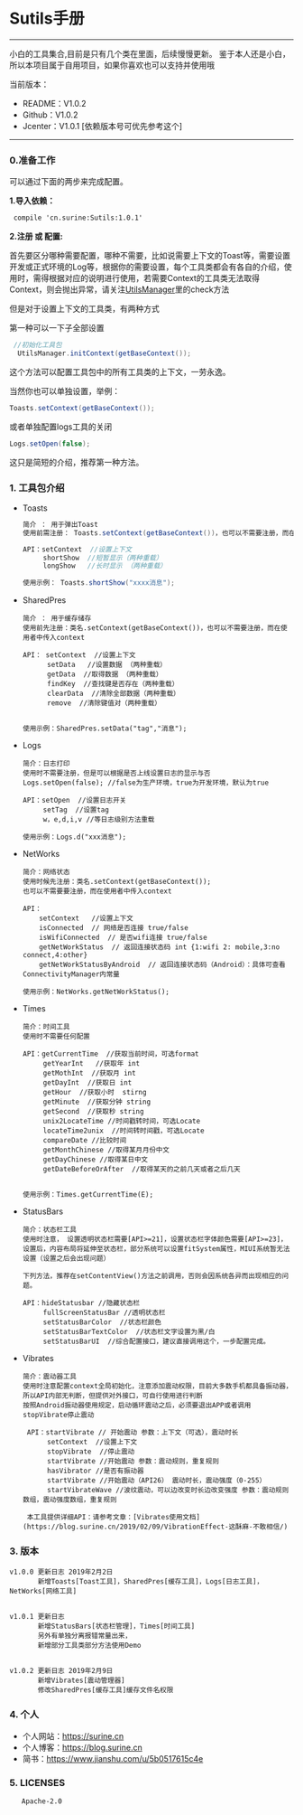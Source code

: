 # Sutils手册

-----------------------------------------------------------------------------------

小白的工具集合,目前是只有几个类在里面，后续慢慢更新。
鉴于本人还是小白，所以本项目属于自用项目，如果你喜欢也可以支持并使用哦

当前版本：
- README：V1.0.2  
- Github：V1.0.2  
- Jcenter：V1.0.1 [依赖版本号可优先参考这个]
-----------------------------------------------------------------------------------

### 0.准备工作

可以通过下面的两步来完成配置。

**1.导入依赖：**


```xml
 compile 'cn.surine:Sutils:1.0.1'
```

**2.注册 或 配置:**

首先要区分哪种需要配置，哪种不需要，比如说需要上下文的Toast等，需要设置开发或正式环境的Log等，根据你的需要设置，每个工具类都会有各自的介绍，使用时，需得根据对应的说明进行使用，若需要Context的工具类无法取得Context，则会抛出异常，请关注[UtilsManager](https://github.com/Surine/Sutils/blob/master/sutils/src/main/java/cn/surine/sutils/UtilsManager.java)里的check方法

但是对于设置上下文的工具类，有两种方式

第一种可以一下子全部设置

```java
 //初始化工具包
  UtilsManager.initContext(getBaseContext());
```

这个方法可以配置工具包中的所有工具类的上下文，一劳永逸。

当然你也可以单独设置，举例：

```java
Toasts.setContext(getBaseContext());
```

或者单独配置logs工具的关闭

```java
Logs.setOpen(false);
```

这只是简短的介绍，推荐第一种方法。



### 1. 工具包介绍

- Toasts

  ```java
  简介 ： 用于弹出Toast
  使用前需注册： Toasts.setContext(getBaseContext())，也可以不需要注册，而在使用者中传入context
  
  API：setContext  //设置上下文
       shortShow  //短暂显示（两种重载）
       longShow   //长时显示 （两种重载）
   
  使用示例： Toasts.shortShow("xxxx消息");
  
  ```

  

- SharedPres

  ```
  简介 ： 用于缓存储存
  使用前先注册：类名.setContext(getBaseContext())，也可以不需要注册，而在使用者中传入context
  
  API： setContext  //设置上下文
        setData   //设置数据 （两种重载）
        getData  //取得数据 （两种重载）
        findKey  //查找键是否存在（两种重载）
        clearData  //清除全部数据（两种重载）
        remove  //清除键值对（两种重载）
        
        
  使用示例：SharedPres.setData("tag","消息");
  
  ```


- Logs

  ```
  简介：日志打印
  使用时不需要注册，但是可以根据是否上线设置日志的显示与否
  Logs.setOpen(false); //false为生产环境，true为开发环境，默认为true
  
  API：setOpen  //设置日志开关
       setTag  //设置tag
       w，e,d,i,v //等日志级别方法重载
  
  使用示例：Logs.d("xxx消息");
  ```

- NetWorks

  ```
  简介：网络状态
  使用时候先注册：类名.setContext(getBaseContext());
  也可以不需要要注册，而在使用者中传入context
  
  API：
      setContext   //设置上下文
      isConnected  // 网络是否连接 true/false
      isWifiConnected  // 是否wifi连接 true/false
      getNetWorkStatus  // 返回连接状态码 int {1:wifi 2: mobile,3:no connect,4:other}
      getNetWorkStatusByAndroid  // 返回连接状态码（Android）：具体可查看ConnectivityManager内常量
  
  使用示例：NetWorks.getNetWorkStatus();
  
  ```

- Times
  
  ```
  简介：时间工具
  使用时不需要任何配置
  
  API：getCurrentTime  //获取当前时间，可选format
       getYearInt   //获取年 int
       getMothInt  //获取月 int
       getDayInt  //获取日 int
       getHour  //获取小时  stirng
       getMinute  //获取分钟 string
       getSecond  //获取秒 string
       unix2LocateTime //时间戳转时间，可选Locate
       locateTime2unix  //时间转时间戳，可选Locate
       compareDate //比较时间
       getMonthChinese //取得某月月份中文
       getDayChinese //取得某日中文
       getDateBeforeOrAfter  //取得某天的之前几天或者之后几天
        
       
  使用示例：Times.getCurrentTime(E);     
  ```

- StatusBars

  ```
  简介：状态栏工具
  使用时注意， 设置透明状态栏需要[API>=21]，设置状态栏字体颜色需要[API>=23]，设置后，内容布局将延伸至状态栏，部分系统可以设置fitSystem属性，MIUI系统暂无法设置（设置之后会出现问题）

  下列方法，推荐在setContentView()方法之前调用，否则会因系统各异而出现相应的问题。

  API：hideStatusbar //隐藏状态栏
       fullScreenStatusBar //透明状态栏
       setStatusBarColor  //状态栏颜色
       setStatusBarTextColor  //状态栏文字设置为黑/白
       setStatusBarUI  //综合配置接口，建议直接调用这个，一步配置完成。
  ```
  
- Vibrates
  
  ```
  简介：震动器工具
  使用时注意配置context全局初始化，注意添加震动权限，目前大多数手机都具备振动器，所以API内部无判断，但提供对外接口，可自行使用进行判断
  按照Android振动器使用规定，启动循环震动之后，必须要退出APP或者调用stopVibrate停止震动
  
   API：startVibrate // 开始震动 参数：上下文（可选），震动时长
        setContext  //设置上下文 
        stopVibrate  //停止震动
        startVibrate //开始震动 参数：震动规则，重复规则
        hasVibrator //是否有振动器
        startVibrate //开始震动（API26） 震动时长，震动强度（0-255）
        startVibrateWave //波纹震动，可以边改变时长边改变强度 参数：震动规则数组，震动强度数组，重复规则
        
   本工具提供详细API：请参考文章：[Vibrates使用文档](https://blog.surine.cn/2019/02/09/VibrationEffect-这酥麻-不敢相信/)   
  ```


  
### 3. 版本

```
v1.0.0 更新日志 2019年2月2日
       新增Toasts[Toast工具]，SharedPres[缓存工具]，Logs[日志工具]，NetWorks[网络工具]
       
       
v1.0.1 更新日志 
       新增StatusBars[状态栏管理]，Times[时间工具]
       另外有单独分离报错常量出来，
       新增部分工具类部分方法使用Demo
       
       
v1.0.2 更新日志 2019年2月9日
       新增Vibrates[震动管理器]
       修改SharedPres[缓存工具]缓存文件名权限
```       
       
### 4. 个人
 - 个人网站：https://surine.cn
 - 个人博客：https://blog.surine.cn
 - 简书：https://www.jianshu.com/u/5b0517615c4e


### 5. LICENSES
       Apache-2.0
